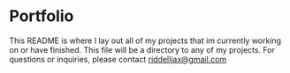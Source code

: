 # Portfolio
This README is where I lay out all of my projects that im currently working on or have finished. This file will be a directory to any of my projects. For questions or inquiries, please contact riddelljax@gmail.com
